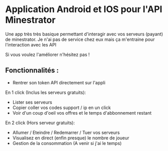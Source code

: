 # Application Android et IOS pour l'API Minestrator

Une app très très basique permettant d'interagir avec vos serveurs (payant) de minestrator. Je n'ai pas de service chez eux mais ça m'entraine pour l'interaction avec les API

Si vous voulez l'améliorer n'hésitez pas !

## Fonctionnalités :

- Rentrer son token API directement sur l'appli

En 1 click (Inclus les serveurs gratuits):

- Lister ses serveurs
- Copier coller vos codes support / ip en un click
- Voir d'un coup d'oeil vos offres et le temps d'abbonnement restant

En 2 click (Hors serveur gratuits):

- Allumer / Eteindre / Redemarrer / Tuer vos serveurs
- Visualisez en direct (enfin presque) le nombre de joueur
- Gestion de la consommation (A venir si j'ai le temps)
